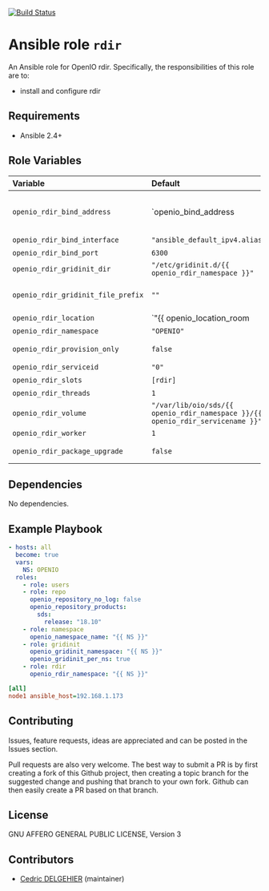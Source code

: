 [![Build Status](https://travis-ci.org/open-io/ansible-role-openio-rdir.svg?branch=master)](https://travis-ci.org/open-io/ansible-role-openio-rdir)
# Ansible role `rdir`

An Ansible role for OpenIO rdir. Specifically, the responsibilities of this role are to:

- install and configure rdir

## Requirements

- Ansible 2.4+

## Role Variables


| Variable   | Default | Comments (type)  |
| :---       | :---    | :---             |
| `openio_rdir_bind_address` | `openio_bind_address | default(hostvars[inventory_hostname]['ansible_' + openio_rdir_bind_interface]['ipv4']['address'])` | Address IP to use |
| `openio_rdir_bind_interface` | `"ansible_default_ipv4.alias"` | Interface to use |
| `openio_rdir_bind_port` | `6300` | Listening PORT |
| `openio_rdir_gridinit_dir` | `"/etc/gridinit.d/{{ openio_rdir_namespace }}"` | Path to copy the gridinit conf |
| `openio_rdir_gridinit_file_prefix` | `""` | Maybe set it to {{ openio_memcached_namespace }}- for old gridinit's style |
| `openio_rdir_location` | `"{{ openio_location_room | default ('') }}{{ openio_location_rack | default ('') }}{{ openio_location_server | default (ansible_hostname ~ '.') }}{{ openio_rdir_serviceid }}"` | Location |
| `openio_rdir_namespace` | `"OPENIO"` | Namespace |
| `openio_rdir_provision_only` | `false` | Provision only without restarting services |
| `openio_rdir_serviceid` | `"0"` | ID in gridinit |
| `openio_rdir_slots` | `[rdir]` | The service's slot in conscience |
| `openio_rdir_threads` | `1` | Number of threads |
| `openio_rdir_volume` | `"/var/lib/oio/sds/{{ openio_rdir_namespace }}/{{ openio_rdir_servicename }}"` | Path to store data |
| `openio_rdir_worker` | `1` | Number of workers |
| `openio_rdir_package_upgrade` | `false` | Set the packages to the latest version (to be set in extra_vars) |

## Dependencies

No dependencies.

## Example Playbook

```yaml
- hosts: all
  become: true
  vars:
    NS: OPENIO
  roles:
    - role: users
    - role: repo
      openio_repository_no_log: false
      openio_repository_products:
        sds:
          release: "18.10"
    - role: namespace
      openio_namespace_name: "{{ NS }}"
    - role: gridinit
      openio_gridinit_namespace: "{{ NS }}"
      openio_gridinit_per_ns: true
    - role: rdir
      openio_rdir_namespace: "{{ NS }}"
```


```ini
[all]
node1 ansible_host=192.168.1.173
```

## Contributing

Issues, feature requests, ideas are appreciated and can be posted in the Issues section.

Pull requests are also very welcome.
The best way to submit a PR is by first creating a fork of this Github project, then creating a topic branch for the suggested change and pushing that branch to your own fork.
Github can then easily create a PR based on that branch.

## License

GNU AFFERO GENERAL PUBLIC LICENSE, Version 3

## Contributors

- [Cedric DELGEHIER](https://github.com/cdelgehier) (maintainer)
